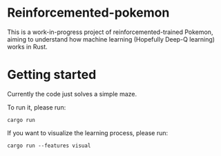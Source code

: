 # Reinforcemented-pokemon

This is a work-in-progress project of reinforcemented-trained Pokemon, aiming to understand how machine learning (Hopefully Deep-Q learning) works in Rust.

# Getting started

Currently the code just solves a simple maze.

To run it, please run:

```
cargo run
```

If you want to visualize the learning process, please run:

```
cargo run --features visual
```

